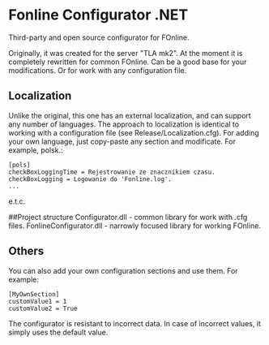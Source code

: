 # Fonline Configurator .NET
Third-party and open source configurator for FOnline.

Originally, it was created for the server "TLA mk2". At the moment it is completely rewritten for common FOnline.
Can be a good base for your modifications. Or for  work with any configuration file.

## Localization
Unlike the original, this one has an external localization, and can support any number of languages.
The approach to localization is identical to working with a configuration file (see Release/Localization.cfg). 
For adding your own language, just copy-paste any section and modificate. For example, polsk.:
```
[pols]
checkBoxLoggingTime = Rejestrowanie ze znacznikiem czasu.
checkBoxLogging = Logowanie do 'Fonline.log'.
...
```
e.t.c.

##Project structure
Configurator.dll - common library for work with .cfg files. 
FonlineConfigurator.dll - narrowly focused library for working FOnline.

## Others

You can also add your own configuration sections and use them. For example:
```
[MyOwnSection]
customValue1 = 1
customValue2 = True
```

The configurator is resistant to incorrect data. In case of incorrect values, it simply uses the default value.
